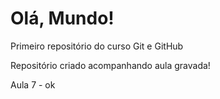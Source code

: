 # Olá, Mundo!
 Primeiro repositório do curso Git e GitHub

 Repositório criado acompanhando aula gravada!
 
Aula 7 - ok
